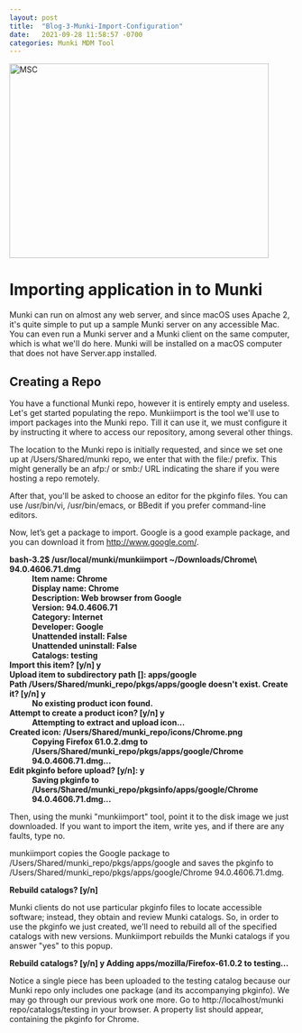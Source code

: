 ```yaml
---
layout: post
title:  "Blog-3-Munki-Import-Configuration"
date:   2021-09-28 11:58:57 -0700
categories: Munki MDM Tool
---
```


<img src="https://www.techrepublic.com/a/hub/i/r/2018/11/21/a1010cf1-5bb8-4cb9-b89b-ca8db7594479/resize/1200x/6b354ad0745f0bd6902979de92f2ca05/201845figure-k.jpg" alt="MSC" width="460" height="345">



<h1>Importing application in to Munki</h1>
Munki can run on almost any web server, and since macOS uses Apache 2, it's quite simple to put up a sample Munki server on any accessible Mac. You can even run a Munki server and a Munki client on the same computer, which is what we'll do here. Munki will be installed on a macOS computer that does not have Server.app installed.

<h2>Creating a Repo</h2>
You have a functional Munki repo, however it is entirely empty and useless. Let's get started populating the repo. Munkiimport is the tool we'll use to import packages into the Munki repo. Till it can use it, we must configure it by instructing it where to access our repository, among several other things.
 
The location to the Munki repo is initially requested, and since we set one up at /Users/Shared/munki repo, we enter that with the file:/ prefix. This might generally be an afp:/ or smb:/ URL indicating the share if you were hosting a repo remotely.

After that, you'll be asked to choose an editor for the pkginfo files. You can use /usr/bin/vi, /usr/bin/emacs, or BBedit if you prefer command-line editors.

Now, let’s get a package to import. Google is a good example package, and you can download it from http://www.google.com/.
<p><b>
<dl>
<dt>bash-3.2$ /usr/local/munki/munkiimport ~/Downloads/Chrome\ 94.0.4606.71.dmg </dt>
<dd>Item name: Chrome</dd> 
<dd>Display name: Chrome</dd>
<dd> Description: Web browser from Google</dd>
<dd>Version: 94.0.4606.71</dd>
<dd>Category: Internet</dd>
<dd>Developer: Google</dd>
<dd>Unattended install: False</dd>
<dd>Unattended uninstall: False</dd>
<dd>Catalogs: testing </dd>   
<dt>Import this item? [y/n] y</dt>
<dt>Upload item to subdirectory path []: apps/google</dt>
<dt>Path /Users/Shared/munki_repo/pkgs/apps/google doesn't exist. Create it? [y/n] y</dt>
<dd>No existing product icon found.</dd>
<dt>Attempt to create a product icon? [y/n] y</dt>
<dd>Attempting to extract and upload icon...</dd>
<dt>Created icon: /Users/Shared/munki_repo/icons/Chrome.png</dt>
<dd>Copying Firefox 61.0.2.dmg to /Users/Shared/munki_repo/pkgs/apps/google/Chrome 94.0.4606.71.dmg...</dd>
<dt>Edit pkginfo before upload? [y/n]: y</dt>
<dd>Saving pkginfo to /Users/Shared/munki_repo/pkgsinfo/apps/google/Chrome 94.0.4606.71.dmg...</dd>
</dl>
</b></p>

Then, using the munki "munkiimport" tool, point it to the disk image we just downloaded.
If you want to import the item, write yes, and if there are any faults, type no.

 munkiimport copies the Google package to /Users/Shared/munki_repo/pkgs/apps/google and saves the pkginfo to /Users/Shared/munki_repo/pkgs/apps/google/Chrome 94.0.4606.71.dmg.

<p><b>Rebuild catalogs? [y/n]</b></p>

Munki clients do not use particular pkginfo files to locate accessible software; instead, they obtain and review Munki catalogs. So, in order to use the pkginfo we just created, we'll need to rebuild all of the specified catalogs with new versions. Munkiimport rebuilds the Munki catalogs if you answer "yes" to this popup.

<p><b>Rebuild catalogs? [y/n] y
Adding apps/mozilla/Firefox-61.0.2 to testing...</b></p>

Notice a single piece has been uploaded to the testing catalog because our Munki repo only includes one package (and its accompanying pkginfo). We may go through our previous work one more. Go to http://localhost/munki repo/catalogs/testing in your browser. A property list should appear, containing the pkginfo for Chrome.

